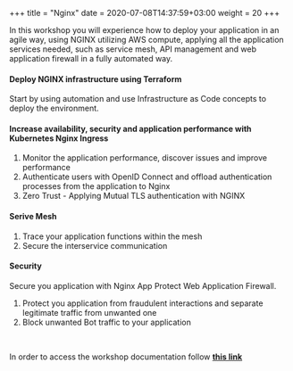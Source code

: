 +++
title = "Nginx"
date = 2020-07-08T14:37:59+03:00
weight = 20
+++
 
In this workshop you will experience how to deploy your application in an agile way, using NGINX utilizing AWS compute, applying all the application services needed, such as service mesh, API management and web application firewall in a fully automated way.  
 
#### Deploy NGINX infrastructure using Terraform

Start by using automation and use Infrastructure as Code concepts to deploy the environment.
 
#### Increase availability, security and application performance with Kubernetes Nginx Ingress
1.	Monitor the application performance, discover issues and improve performance
2.	Authenticate users with OpenID Connect and offload authentication processes from the application to Nginx
3.	Zero Trust - Applying Mutual TLS authentication with NGINX 

 #### Serive Mesh
1.	Trace your application functions within the mesh
2.	Secure the interservice communication
 
 #### Security
 Secure you application with Nginx App Protect Web Application Firewall.           
 1. Protect you application from fraudulent interactions and separate legitimate traffic from unwanted one 
 2. Block unwanted Bot traffic to your application

<br>

In order to access the workshop documentation follow **[this link](https://udf.nginx-experience.com/)**
